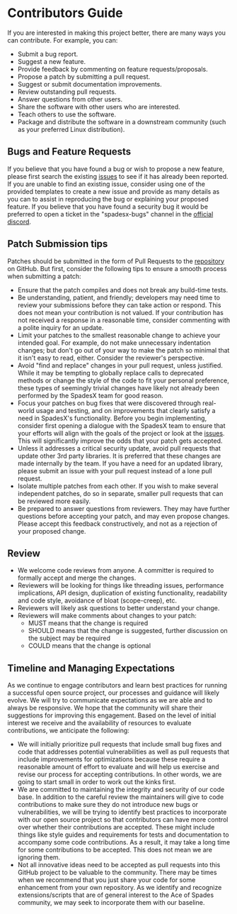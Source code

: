 # Contributors Guide
If you are interested in making this project better, there are many ways you can contribute. For example, you can:

- Submit a bug report.
- Suggest a new feature.
- Provide feedback by commenting on feature requests/proposals.
- Propose a patch by submitting a pull request.
- Suggest or submit documentation improvements.
- Review outstanding pull requests.
- Answer questions from other users.
- Share the software with other users who are interested.
- Teach others to use the software.
- Package and distribute the software in a downstream community (such as your preferred Linux distribution).

## Bugs and Feature Requests
If you believe that you have found a bug or wish to propose a new feature, please first search the existing [issues] to see if it has already been reported.
If you are unable to find an existing issue, consider using one of the provided templates to create a new issue and provide as many details as you can to assist in reproducing the bug or explaining your proposed feature.
If you believe that you have found a security bug it would be preferred to open a ticket in the "spadesx-bugs" channel in the [official discord][discord].

## Patch Submission tips
Patches should be submitted in the form of Pull Requests to the [repository] on GitHub.
 But first, consider the following tips to ensure a smooth process when submitting a patch:

- Ensure that the patch compiles and does not break any build-time tests.
- Be understanding, patient, and friendly; developers may need time to review
  your submissions before they can take action or respond. This does not mean
  your contribution is not valued. If your contribution has not received a
  response in a reasonable time, consider commenting with a polite inquiry for
  an update.
- Limit your patches to the smallest reasonable change to achieve your intended
  goal. For example, do not make unnecessary indentation changes; but don't go
  out of your way to make the patch so minimal that it isn't easy to read,
  either. Consider the reviewer's perspective.
- Avoid "find and replace" changes in your pull request, unless justified.  While it may be 
  tempting to globally replace calls to deprecated methods or change the style
  of the code to fit your personal preference, these types of seemingly trivial
  changes have likely not already been performed by the SpadesX team for good 
  reason.
- Focus your patches on bug fixes that were discovered through real-world
  usage and testing, and on improvements that clearly satisfy a need in 
  SpadesX's functionality.  Before you begin implementing, consider first
  opening a dialogue with the SpadesX team to ensure that your efforts will 
  align with the goals of the project or look at the [issues]. This will significantly improve the odds
  that your patch gets accepted.
- Unless it addresses a critical security update, avoid pull requests that update 
  other 3rd party libraries.  It is preferred that these changes are made
  internally by the team.  If you have a need for an updated library, please
  submit an issue with your pull request instead of a lone pull request.
- Isolate multiple patches from each other. If you wish to make several
  independent patches, do so in separate, smaller pull requests that can be
  reviewed more easily.
- Be prepared to answer questions from reviewers. They may have further
  questions before accepting your patch, and may even propose changes. Please
  accept this feedback constructively, and not as a rejection of your proposed
  change.

## Review
- We welcome code reviews from anyone. A committer is required to formally
  accept and merge the changes.
- Reviewers will be looking for things like threading issues, performance
  implications, API design, duplication of existing functionality, readability
  and code style, avoidance of bloat (scope-creep), etc.
- Reviewers will likely ask questions to better understand your change.
- Reviewers will make comments about changes to your patch:
    - MUST means that the change is required
    - SHOULD means that the change is suggested, further discussion on the
      subject may be required
    - COULD means that the change is optional

## Timeline and Managing Expectations
As we continue to engage contributors and learn best practices for running a successful open source project, our processes and guidance will likely evolve.
We will try to communicate expectations as we are able and to always be responsive. We hope that the community will share their suggestions for improving this engagement.
Based on the level of initial interest we receive and the availability of resources to evaluate contributions, we anticipate the following:

- We will initially prioritize pull requests that include small bug fixes and code that addresses potential vulnerabilities
  as well as pull requests that include improvements for optimizations because these require a reasonable amount of effort 
  to evaluate and will help us exercise and revise our process for accepting contributions. In other words, we are going to start small in order to work out the kinks first.
- We are committed to maintaining the integrity and security of our code base.  In addition to the careful review the 
  maintainers will give to code contributions to make sure they do not introduce new bugs or vulnerabilities, we will be 
  trying to identify best practices to incorporate with our open source project so that contributors can have more control 
  over whether their contributions are accepted. These might include things like style guides and requirements for tests and 
  documentation to accompany some code contributions.  As a result, it may take a long time for some contributions to be 
  accepted.  This does not mean we are ignoring them.
- Not all innovative ideas need to be accepted as pull requests into this GitHub project to be valuable to the community.
  There may be times when we recommend that you just share your code for some enhancement from your own repository.
  As we identify and recognize extensions/scripts that are of general interest to the Ace of Spades community, we may seek to incorporate them with our baseline.


[issues]: https://github.com/SpadesX/libmapvxl/issues
[repository]: https://github.com/SpadesX/libmapvxl/
[discord]: https://discord.gg/dsRjTzJpZC
